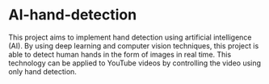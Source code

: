# AI-hand-detection
This project aims to implement hand detection using artificial intelligence (AI). By using deep learning and computer vision techniques, this project is able to detect human hands in the form of images in real time. This technology can be applied to YouTube videos by controlling the video using only hand detection.
